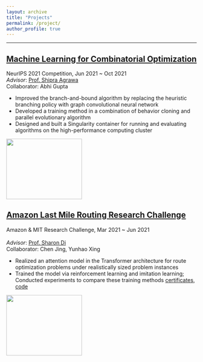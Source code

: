 ```yaml
---
layout: archive
title: "Projects"
permalink: /project/
author_profile: true
---
```


------
## [Machine Learning for Combinatorial Optimization](https://www.ecole.ai/2021/ml4co-competition/)
NeurIPS 2021 Competition, Jun 2021 ~ Oct 2021<br> 
*Advisor*:  [Prof. Shipra Agrawa](https://www.engineering.columbia.edu/faculty/shipra-agrawal)<br> 
Collaborator: Abhi Gupta

- Improved the branch-and-bound algorithm by replacing the heuristic branching policy with graph convolutional neural network
- Developed a training method in a combination of behavior cloning and parallel evolutionary algorithm
- Designed and built a Singularity container for running and evaluating algorithms on the high-performance computing cluster

<img width="200" height="160" src="http://www.wentaozhao.org/files/ml4co_pic.png">


## [Amazon Last Mile Routing Research Challenge](https://routingchallenge.mit.edu/)
Amazon & MIT Research Challenge, Mar 2021 ~ Jun 2021<br>  
*Advisor*:  [Prof. Sharon Di](https://www.civil.columbia.edu/faculty/sharon-di)<br>
Collaborator: Chen Jing, Yunhao Xing

- Realized an attention model in the Transformer architecture for route optimization problems under realistically sized problem instances
- Trained the model via reinforcement learning and imitation learning; Conducted experiments to compare these training methods
[certificates](http://www.wentaozhao.org/files/Certificate_of_Participation.pdf), 
[code](https://github.com/LoganZhao1997/last_mile_challenge)

<img width="200" height="160" src="http://www.wentaozhao.org/files/last_mile_pic.jpg">

